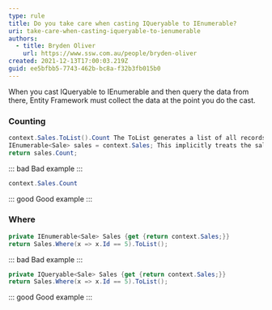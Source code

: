 ```yaml
---
type: rule
title: Do you take care when casting IQueryable to IEnumerable?
uri: take-care-when-casting-iqueryable-to-ienumerable
authors:
  - title: Bryden Oliver
    url: https://www.ssw.com.au/people/bryden-oliver
created: 2021-12-13T17:00:03.219Z
guid: ee5bfbb5-7743-462b-bc8a-f32b3fb015b0
---
```

When you cast IQueryable to IEnumerable and then query the data from there, Entity Framework must collect the data at the point you do the cast.
            
<!--endintro-->

### Counting
```cs
context.Sales.ToList().Count The ToList generates a list of all records client side and then counts them
IEnumerable<Sale> sales = context.Sales; This implicitly treats the sales as an enumerable and enumerates all the items to count them
return sales.Count;	
```
::: bad
Bad example
:::

```cs
context.Sales.Count
```
::: good
Good example
:::

### Where
```cs
private IEnumerable<Sale> Sales {get {return context.Sales;}}
return Sales.Where(x => x.Id == 5).ToList();
```
::: bad
Bad example
:::

```cs
private IQueryable<Sale> Sales {get {return context.Sales;}}
return Sales.Where(x => x.Id == 5).ToList();
```
::: good
Good example
:::
